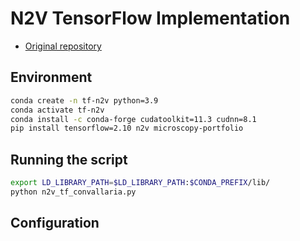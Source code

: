 # N2V TensorFlow Implementation

- [Original repository](https://github.com/juglab/n2v)

## Environment

```bash
conda create -n tf-n2v python=3.9
conda activate tf-n2v
conda install -c conda-forge cudatoolkit=11.3 cudnn=8.1
pip install tensorflow=2.10 n2v microscopy-portfolio
```

## Running the script

```bash
export LD_LIBRARY_PATH=$LD_LIBRARY_PATH:$CONDA_PREFIX/lib/
python n2v_tf_convallaria.py
```

## Configuration
